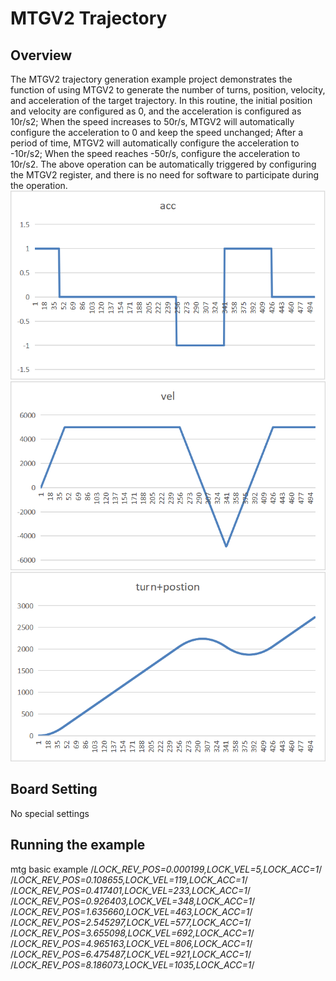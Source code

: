 # MTGV2 Trajectory

## Overview

The MTGV2 trajectory generation example project demonstrates the function of using MTGV2 to generate the number of turns, position, velocity, and acceleration of the target trajectory. In this routine, the initial position and velocity are configured as 0, and the acceleration is configured as 10r/s2; When the speed increases to 50r/s, MTGV2 will automatically configure the acceleration to 0 and keep the speed unchanged; After a period of time, MTGV2 will automatically configure the acceleration to -10r/s2; When the speed reaches -50r/s, configure the acceleration to 10r/s2. The above operation can be automatically triggered by configuring the MTGV2 register, and there is no need for software to participate during the operation.
 ![acc](doc/acc.png "acc")
 ![vel](doc/vel.png "vel")
 ![turns+pos](doc/pos.png "turns+pos")

## Board Setting

No special settings

## Running the example
mtg basic example
/*LOCK_REV_POS=0.000199,LOCK_VEL=5,LOCK_ACC=1*/
/*LOCK_REV_POS=0.108655,LOCK_VEL=119,LOCK_ACC=1*/
/*LOCK_REV_POS=0.417401,LOCK_VEL=233,LOCK_ACC=1*/
/*LOCK_REV_POS=0.926403,LOCK_VEL=348,LOCK_ACC=1*/
/*LOCK_REV_POS=1.635660,LOCK_VEL=463,LOCK_ACC=1*/
/*LOCK_REV_POS=2.545297,LOCK_VEL=577,LOCK_ACC=1*/
/*LOCK_REV_POS=3.655098,LOCK_VEL=692,LOCK_ACC=1*/
/*LOCK_REV_POS=4.965163,LOCK_VEL=806,LOCK_ACC=1*/
/*LOCK_REV_POS=6.475487,LOCK_VEL=921,LOCK_ACC=1*/
/*LOCK_REV_POS=8.186073,LOCK_VEL=1035,LOCK_ACC=1*/
